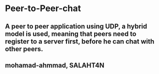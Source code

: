 # Peer-to-Peer-chat
## A peer to peer application using UDP, a hybrid model is used, meaning that peers need to register to a server first, before he can chat with other peers.
## mohamad-ahmmad, SALAHT4N
